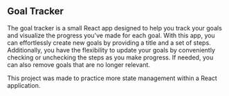 ## Goal Tracker

The goal tracker is a small React app designed to help you track your goals and visualize the progress you've made for each goal. With this app, you can effortlessly create new goals by providing a title and a set of steps. Additionally, you have the flexibility to update your goals by conveniently checking or unchecking the steps as you make progress. If needed, you can also remove goals that are no longer relevant.

This project was made to practice more state management within a React application.